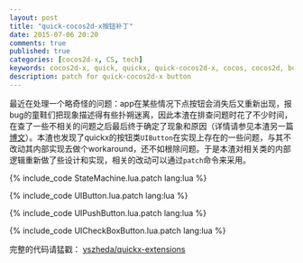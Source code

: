 ```yaml
---
layout: post
title: "quick-cocos2d-x按钮补丁"
date: 2015-07-06 20:20
comments: true
published: true
categories: [cocos2d-x, CS, tech]
keywords: cocos2d-x, quick, quickx, quick-cocos2d-x, cocos, cocos2d, button, widget, 按钮, UI, 游戏开发, 手游开发, mobile game, game devolopment
description: patch for quick-cocos2d-x button
---
```

最近在处理一个略奇怪的问题：app在某些情况下点按钮会消失后又重新出现，报bug的童鞋们把现象描述得有些扑朔迷离，因此本渣在排查问题时花了不少时间，在查了一些不相关的问题之后最后终于确定了现象和原因（详情请参见本渣另一篇[博文](http://galoisplusplus.coding.me/blog/2015/01/04/quick-cocos2d-x-pitfalls/)）。本渣也发现了quickx的按钮类`UIButton`在实现上存在的一些问题，与其不改动其内部实现去做个workaround，还不如根除问题。于是本渣对相关类的内部逻辑重新做了些设计和实现，相关的改动可以通过`patch`命令来采用。

<!-- more -->

{% include_code StateMachine.lua.patch lang:lua %}

{% include_code UIButton.lua.patch lang:lua %}

{% include_code UIPushButton.lua.patch lang:lua %}

{% include_code UICheckBoxButton.lua.patch lang:lua %}

完整的代码请猛戳：
[yszheda/quickx-extensions](https://github.com/yszheda/quickx-extensions)

